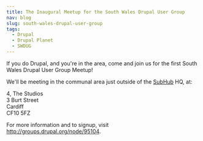 ```yaml
---
title: The Inaugural Meetup for the South Wales Drupal User Group
nav: blog
slug: south-wales-drupal-user-group
tags:
  - Drupal
  - Drupal Planet
  - SWDUG
---
```

If you do Drupal, and you're in the area, come and join us for the first South Wales Drupal User Group Meetup!

We'll be meeting in the communal area just outside of the [SubHub](http://www.subhub.com) HQ, at:

4, The Studios<br>
3 Burt Street<br>
Cardiff<br>
CF10 5FZ

For more information and to signup, visit <http://groups.drupal.org/node/95104>.
